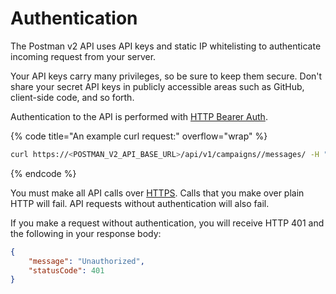 # Authentication

The Postman v2 API uses API keys and static IP whitelisting to authenticate incoming request from your server.

Your API keys carry many privileges, so be sure to keep them secure. Don't share your secret API keys in publicly accessible areas such as GitHub, client-side code, and so forth.

Authentication to the API is performed with [HTTP Bearer Auth](https://developer.mozilla.org/en-US/docs/Web/HTTP/Authentication#authentication\_schemes).&#x20;

{% code title="An example curl request:" overflow="wrap" %}
```sh
curl https://<POSTMAN_V2_API_BASE_URL>/api/v1/campaigns//messages/ -H "Authorization: Bearer YOUR_API_KEY"
```
{% endcode %}

You must make all API calls over [HTTPS](http://en.wikipedia.org/wiki/HTTP\_Secure). Calls that you make over plain HTTP will fail. API requests without authentication will also fail.

If you make a request without authentication, you will receive HTTP 401 and the following in your response body:

```json
{
    "message": "Unauthorized",
    "statusCode": 401
}
```
